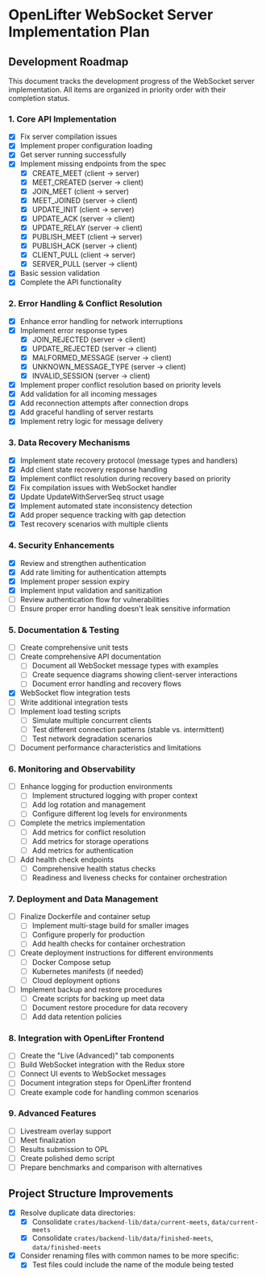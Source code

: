 # OpenLifter WebSocket Server Implementation Plan

## Development Roadmap

This document tracks the development progress of the WebSocket server implementation. All items are organized in priority order with their completion status.

### 1. Core API Implementation
- [x] Fix server compilation issues
- [x] Implement proper configuration loading
- [x] Get server running successfully
- [x] Implement missing endpoints from the spec
  - [x] CREATE_MEET (client -> server)
  - [x] MEET_CREATED (server -> client)
  - [x] JOIN_MEET (client -> server)
  - [x] MEET_JOINED (server -> client)
  - [x] UPDATE_INIT (client -> server)
  - [x] UPDATE_ACK (server -> client)
  - [x] UPDATE_RELAY (server -> client)
  - [x] PUBLISH_MEET (client -> server)
  - [x] PUBLISH_ACK (server -> client)
  - [x] CLIENT_PULL (client -> server)
  - [x] SERVER_PULL (server -> client)
- [x] Basic session validation
- [x] Complete the API functionality

### 2. Error Handling & Conflict Resolution
- [x] Enhance error handling for network interruptions
- [x] Implement error response types
  - [x] JOIN_REJECTED (server -> client)
  - [x] UPDATE_REJECTED (server -> client)
  - [x] MALFORMED_MESSAGE (server -> client)
  - [x] UNKNOWN_MESSAGE_TYPE (server -> client)
  - [x] INVALID_SESSION (server -> client)
- [x] Implement proper conflict resolution based on priority levels
- [x] Add validation for all incoming messages
- [x] Add reconnection attempts after connection drops
- [x] Add graceful handling of server restarts
- [x] Implement retry logic for message delivery

### 3. Data Recovery Mechanisms
- [x] Implement state recovery protocol (message types and handlers)
- [x] Add client state recovery response handling
- [x] Implement conflict resolution during recovery based on priority
- [x] Fix compilation issues with WebSocket handler
- [x] Update UpdateWithServerSeq struct usage
- [x] Implement automated state inconsistency detection
- [x] Add proper sequence tracking with gap detection
- [x] Test recovery scenarios with multiple clients

### 4. Security Enhancements
- [x] Review and strengthen authentication
- [x] Add rate limiting for authentication attempts
- [x] Implement proper session expiry
- [x] Implement input validation and sanitization
- [ ] Review authentication flow for vulnerabilities
- [ ] Ensure proper error handling doesn't leak sensitive information

### 5. Documentation & Testing
- [ ] Create comprehensive unit tests
- [ ] Create comprehensive API documentation
  - [ ] Document all WebSocket message types with examples
  - [ ] Create sequence diagrams showing client-server interactions
  - [ ] Document error handling and recovery flows
- [x] WebSocket flow integration tests
- [ ] Write additional integration tests
- [ ] Implement load testing scripts
  - [ ] Simulate multiple concurrent clients
  - [ ] Test different connection patterns (stable vs. intermittent)
  - [ ] Test network degradation scenarios
- [ ] Document performance characteristics and limitations

### 6. Monitoring and Observability
- [ ] Enhance logging for production environments
  - [ ] Implement structured logging with proper context
  - [ ] Add log rotation and management
  - [ ] Configure different log levels for environments
- [ ] Complete the metrics implementation
  - [ ] Add metrics for conflict resolution
  - [ ] Add metrics for storage operations
  - [ ] Add metrics for authentication
- [ ] Add health check endpoints
  - [ ] Comprehensive health status checks
  - [ ] Readiness and liveness checks for container orchestration

### 7. Deployment and Data Management
- [ ] Finalize Dockerfile and container setup
  - [ ] Implement multi-stage build for smaller images
  - [ ] Configure properly for production
  - [ ] Add health checks for container orchestration
- [ ] Create deployment instructions for different environments
  - [ ] Docker Compose setup
  - [ ] Kubernetes manifests (if needed)
  - [ ] Cloud deployment options
- [ ] Implement backup and restore procedures
  - [ ] Create scripts for backing up meet data
  - [ ] Document restore procedure for data recovery
  - [ ] Add data retention policies

### 8. Integration with OpenLifter Frontend
- [ ] Create the "Live (Advanced)" tab components
- [ ] Build WebSocket integration with the Redux store
- [ ] Connect UI events to WebSocket messages
- [ ] Document integration steps for OpenLifter frontend
- [ ] Create example code for handling common scenarios

### 9. Advanced Features
- [ ] Livestream overlay support
- [ ] Meet finalization
- [ ] Results submission to OPL
- [ ] Create polished demo script
- [ ] Prepare benchmarks and comparison with alternatives

## Project Structure Improvements

- [x] Resolve duplicate data directories:
  - [x] Consolidate `crates/backend-lib/data/current-meets`, `data/current-meets`
  - [x] Consolidate `crates/backend-lib/data/finished-meets`, `data/finished-meets`

- [x] Consider renaming files with common names to be more specific:
  - [x] Test files could include the name of the module being tested
